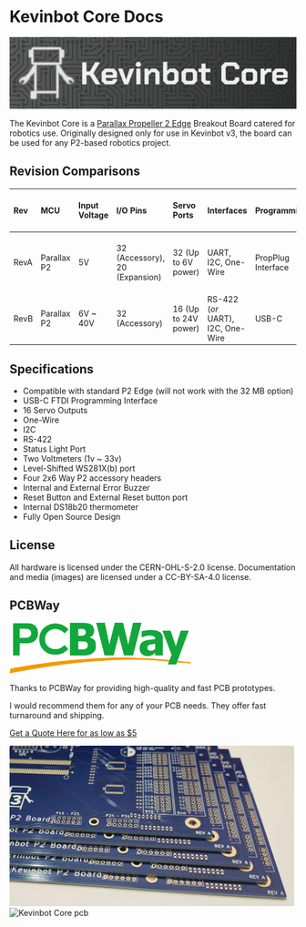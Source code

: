 
# Kevinbot Core Docs

![Logo banner](images/banner.png)

The Kevinbot Core is a [Parallax Propeller 2 Edge](https://www.parallax.com/product/p2-edge-module/) Breakout 
Board catered for robotics use.
Originally designed only for use in Kevinbot v3, the board can be used for any P2-based robotics project.

## Revision Comparisons

| Rev  | MCU         | Input Voltage | I/O Pins                       | Servo Ports          | Interfaces                        | Programming        | Inbuilt Sensors                        | Error Buzzer | NeoPixel Output | Status Light Output | Reset Button and Header |
| :--- | :---------- | :------------ | :----------------------------- | :------------------- | :-------------------------------- | :----------------- | :------------------------------------- | :----------- | :-------------- | :------------------ | :---------------------- |
| RevA | Parallax P2 | 5V            | 32 (Accessory), 20 (Expansion) | 32 (Up to 6V power)  | UART, I2C, One-Wire               | PropPlug Interface | DS18B20 Thermo, 2x Voltmeter (33V Max) | ✅           | ✅              | ✅                  | ✅                      |
| RevB | Parallax P2 | 6V ~ 40V      | 32 (Accessory)                 | 16 (Up to 24V power) | RS-422 (_or_ UART), I2C, One-Wire | USB-C              | tbd                                    | ✅           | ✅              | ✅                  | ✅                      |

## Specifications

* Compatible with standard P2 Edge (will not work with the 32 MB option)
* USB-C FTDI Programming Interface
* 16 Servo Outputs
* One-Wire
* I2C
* RS-422
* Status Light Port
* Two Voltmeters (1v ~ 33v)
* Level-Shifted WS281X(b) port
* Four 2x6 Way P2 accessory headers
* Internal and External Error Buzzer
* Reset Button and External Reset button port
* Internal DS18b20 thermometer
* Fully Open Source Design

## License

All hardware is licensed under the CERN-OHL-S-2.0 license. 
Documentation and media (images) are licensed under a CC-BY-SA-4.0 license.

## PCBWay

<img src="../images/pcbway-logo.png" width="320" alt="PCBWay"></img>

Thanks to PCBWay for providing high-quality and fast PCB prototypes.

I would recommend them for any of your PCB needs. They offer fast turnaround and shipping.

[Get a Quote Here for as low as $5](https://www.pcbway.com/orderonline.aspx)

<img src="../images/pcb-edges.png" width="500" alt="pcb edges"></img>
<img src="../images/pcbs.png" width="500" alt="Kevinbot Core pcb"></img>
